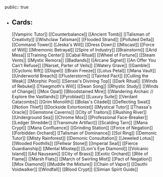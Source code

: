 public:: true
- ## Cards:
	[[Vampiric Tutor]]
	[[Counterbalance]]
	[[Ancient Tomb]]
	[[Talisman of Creativity]]
	[[Wishclaw Talisman]]
	[[Flooded Strand]]
	[[Polluted Delta]]
	[[Command Tower]]
	[[Jeska's Will]]
	[[Dress Down]]
	[[Miscast]]
	[[Force of Will]]
	[[Mnemonic Betrayal]]
	[[Spire of Industry]]
	[[Brainstorm]]
	[[Arid Mesa]]
	[[Training Center]]
	[[Cabal Ritual]]
	[[Wheel of Fortune]]
	[[Steam Vents]]
	[[Mystic Remora]]
	[[Badlands]]
	[[Arcane Signet]]
	[[An Offer You Can't Refuse]]
	[[Narset, Parter of Veils]]
	[[Watery Grave]]
	[[Gamble]]
	[[Cyclonic Rift]]
	[[Dispel]]
	[[Brain Freeze]]
	[[Lotus Petal]]
	[[Mana Vault]]
	[[Underworld Breach]]
	[[Flusterstorm]]
	[[Tainted Pact]]
	[[Culling the Weak]]
	[[Morphic Pool]]
	[[Sensei's Divining Top]]
	[[Dark Ritual]]
	[[Winds of Rebuke]]
	[[Yawgmoth's Will]]
	[[Swan Song]]
	[[Rhystic Study]]
	[[Winds of Change]]
	[[Mox Opal]]
	[[Bloodstained Mire]]
	[[Wandering Archaic // Explore the Vastlands]]
	[[Pyroblast]]
	[[Luxury Suite]]
	[[Verdant Catacombs]]
	[[Grim Monolith]]
	[[Bolas's Citadel]]
	[[Deflecting Swat]]
	[[Notion Thief]]
	[[Dockside Extortionist]]
	[[Mystical Tutor]]
	[[Thassa's Oracle]]
	[[Gemstone Caverns]]
	[[City of Traitors]]
	[[Rushing River]]
	[[Underground Sea]]
	[[Chrome Mox]]
	[[Professional Face-Breaker]]
	[[Ledger Shredder]]
	[[Transmute Artifact]]
	[[Scalding Tarn]]
	[[Mana Crypt]]
	[[Mana Confluence]]
	[[Grinding Station]]
	[[Force of Negation]]
	[[Forbidden Orchard]]
	[[Talisman of Dominance]]
	[[Sol Ring]]
	[[Demonic Tutor]]
	[[Misty Rainforest]]
	[[Demonic Consultation]]
	[[Jeweled Lotus]]
	[[Wooded Foothills]]
	[[Fellwar Stone]]
	[[Imperial Seal]]
	[[Fierce Guardianship]]
	[[Mental Misstep]]
	[[Lion's Eye Diamond]]
	[[Volcanic Island]]
	[[Ad Nauseam]]
	[[City of Brass]]
	[[Exotic Orchard]]
	[[Rite of Flame]]
	[[Marsh Flats]]
	[[March of Swirling Mist]]
	[[Pact of Negation]]
	[[Mox Diamond]]
	[[Muddle the Mixture]]
	[[Chain of Vapor]]
	[[Dauthi Voidwalker]]
	[[Windfall]]
	[[Blood Crypt]]
	[[Simian Spirit Guide]]
